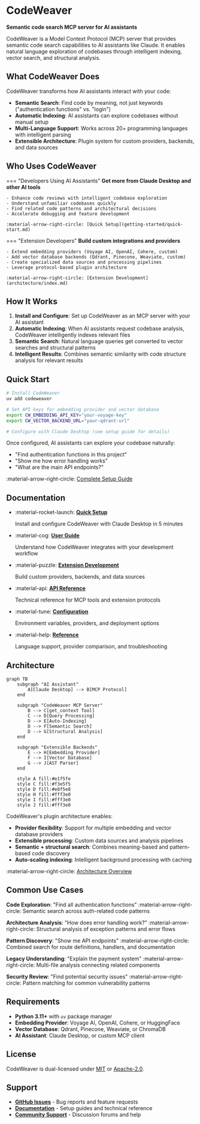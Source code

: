 <!--
SPDX-FileCopyrightText: 2025 Knitli Inc.

SPDX-License-Identifier: MIT OR Apache-2.0
-->

# CodeWeaver

**Semantic code search MCP server for AI assistants**

CodeWeaver is a Model Context Protocol (MCP) server that provides semantic code search capabilities to AI assistants like Claude. It enables natural language exploration of codebases through intelligent indexing, vector search, and structural analysis.

## What CodeWeaver Does

CodeWeaver transforms how AI assistants interact with your code:

- **Semantic Search**: Find code by meaning, not just keywords ("authentication functions" vs. "login")
- **Automatic Indexing**: AI assistants can explore codebases without manual setup
- **Multi-Language Support**: Works across 20+ programming languages with intelligent parsing
- **Extensible Architecture**: Plugin system for custom providers, backends, and data sources

## Who Uses CodeWeaver

=== "Developers Using AI Assistants"
    **Get more from Claude Desktop and other AI tools**

    - Enhance code reviews with intelligent codebase exploration
    - Understand unfamiliar codebases quickly
    - Find related code patterns and architectural decisions
    - Accelerate debugging and feature development

    :material-arrow-right-circle: [Quick Setup](getting-started/quick-start.md)

=== "Extension Developers"
    **Build custom integrations and providers**

    - Extend embedding providers (Voyage AI, OpenAI, Cohere, custom)
    - Add vector database backends (Qdrant, Pinecone, Weaviate, custom)
    - Create specialized data sources and processing pipelines
    - Leverage protocol-based plugin architecture

    :material-arrow-right-circle: [Extension Development](architecture/index.md)

## How It Works

1. **Install and Configure**: Set up CodeWeaver as an MCP server with your AI assistant
2. **Automatic Indexing**: When AI assistants request codebase analysis, CodeWeaver intelligently indexes relevant files
3. **Semantic Search**: Natural language queries get converted to vector searches and structural patterns
4. **Intelligent Results**: Combines semantic similarity with code structure analysis for relevant results

## Quick Start

```bash
# Install CodeWeaver
uv add codeweaver

# Set API keys for embedding provider and vector database
export CW_EMBEDDING_API_KEY="your-voyage-key"
export CW_VECTOR_BACKEND_URL="your-qdrant-url"

# Configure with Claude Desktop (see setup guide for details)
```

Once configured, AI assistants can explore your codebase naturally:
- "Find authentication functions in this project"
- "Show me how error handling works"
- "What are the main API endpoints?"

:material-arrow-right-circle: [Complete Setup Guide](getting-started/quick-start.md)

## Documentation

<div class="grid cards" markdown>

-   :material-rocket-launch: **[Quick Setup](getting-started/quick-start.md)**

    Install and configure CodeWeaver with Claude Desktop in 5 minutes

-   :material-cog: **[User Guide](user-guide/how-it-works.md)**

    Understand how CodeWeaver integrates with your development workflow

-   :material-puzzle: **[Extension Development](architecture/index.md)**

    Build custom providers, backends, and data sources

-   :material-api: **[API Reference](api/mcp/process-intent.md)**

    Technical reference for MCP tools and extension protocols

-   :material-tune: **[Configuration](configuration/environment.md)**

    Environment variables, providers, and deployment options

-   :material-help: **[Reference](reference/usage-patterns.md)**

    Language support, provider comparison, and troubleshooting

</div>

## Architecture

```mermaid
graph TB
    subgraph "AI Assistant"
        A[Claude Desktop] --> B[MCP Protocol]
    end

    subgraph "CodeWeaver MCP Server"
        B --> C[get_context Tool]
        C --> D[Query Processing]
        D --> E[Auto-Indexing]
        D --> F[Semantic Search]
        D --> G[Structural Analysis]
    end

    subgraph "Extensible Backends"
        E --> H[Embedding Provider]
        F --> I[Vector Database]
        G --> J[AST Parser]
    end

    style A fill:#e1f5fe
    style C fill:#f3e5f5
    style D fill:#e8f5e8
    style H fill:#fff3e0
    style I fill:#fff3e0
    style J fill:#fff3e0
```

CodeWeaver's plugin architecture enables:

- **Provider flexibility**: Support for multiple embedding and vector database providers
- **Extensible processing**: Custom data sources and analysis pipelines
- **Semantic + structural search**: Combines meaning-based and pattern-based code discovery
- **Auto-scaling indexing**: Intelligent background processing with caching

:material-arrow-right-circle: [Architecture Overview](architecture/index.md)

## Common Use Cases

**Code Exploration**: "Find all authentication functions" :material-arrow-right-circle: Semantic search across auth-related code patterns

**Architecture Analysis**: "How does error handling work?" :material-arrow-right-circle: Structural analysis of exception patterns and error flows

**Pattern Discovery**: "Show me API endpoints" :material-arrow-right-circle: Combined search for route definitions, handlers, and documentation

**Legacy Understanding**: "Explain the payment system" :material-arrow-right-circle: Multi-file analysis connecting related components

**Security Review**: "Find potential security issues" :material-arrow-right-circle: Pattern matching for common vulnerability patterns

## Requirements

- **Python 3.11+** with `uv` package manager
- **Embedding Provider**: Voyage AI, OpenAI, Cohere, or HuggingFace
- **Vector Database**: Qdrant, Pinecone, Weaviate, or ChromaDB
- **AI Assistant**: Claude Desktop, or custom MCP client

## License

CodeWeaver is dual-licensed under [MIT](https://opensource.org/licenses/MIT) or [Apache-2.0](https://opensource.org/licenses/Apache-2.0).

## Support

- **[GitHub Issues](https://github.com/knitli/codeweaver-mcp/issues)** - Bug reports and feature requests
- **[Documentation](getting-started/quick-start.md)** - Setup guides and technical reference
- **[Community Support](community/support.md)** - Discussion forums and help
